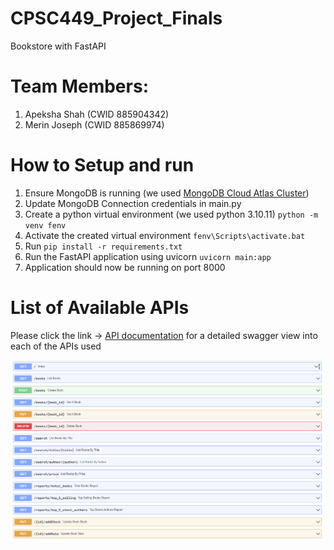# CPSC449_Project_Finals
Bookstore with FastAPI

# Team Members:
1. Apeksha Shah (CWID 885904342)
2. Merin Joseph (CWID 885869974)

# How to Setup and run
1. Ensure MongoDB is running (we used [MongoDB Cloud Atlas Cluster](https://www.mongodb.com/cloud))
2. Update MongoDB Connection credentials in main.py
3. Create a python virtual environment (we used python 3.10.11) `python -m venv fenv`
5. Activate the created virtual environment `fenv\Scripts\activate.bat`
6. Run `pip install -r requirements.txt`
7. Run the FastAPI application using uvicorn `uvicorn main:app`
8. Application should now be running on port 8000

# List of Available APIs
Please click the link -> [API documentation](https://merinjputhiyedath.github.io/CPSC449_Project_Finals/) for a detailed swagger view into each of the APIs used

![Available APIs](/Screenshots/AvailableAPIs.png)



